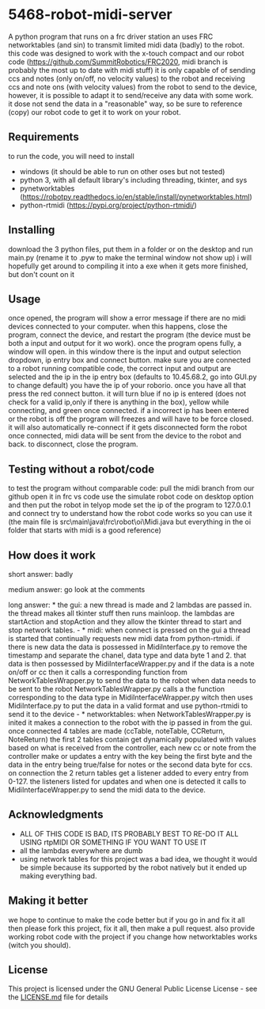 # 5468-robot-midi-server

A python program that runs on a frc driver station an uses FRC networktables (and sin) to transmit limited midi data (badly) to the robot. 
this code was designed to work with the x-touch compact and our robot code (https://github.com/SummitRobotics/FRC2020, midi branch is probably the most up to date with midi stuff)
it is only capable of of sending ccs and notes (only on/off, no velocity values) to the robot and receiving ccs and note ons (with velocity values) from the robot to send to the device, 
however, it is possible to adapt it to send/receive any data with some work. it dose not send the data in a "reasonable" way, so be sure to reference (copy) our robot code to get it to work on your robot.

## Requirements
to run the code, you will need to install
* windows (it should be able to run on other oses but not tested)
* python 3, with all default library's including threading, tkinter, and sys
* pynetworktables (https://robotpy.readthedocs.io/en/stable/install/pynetworktables.html)
* python-rtmidi (https://pypi.org/project/python-rtmidi/)

## Installing
download the 3 python files, put them in a folder or on the desktop and run main.py (rename it to .pyw to make the terminal window not show up)
i will hopefully get around to compiling it into a exe when it gets more finished, but don't count on it

## Usage
once opened, the program will show a error message if there are no midi devices connected to your computer.
when this happens, close the program, connect the device, and restart the program (the device must be both a input and output for it wo work).
once the program opens fully, a window will open. in this window there is the input and output selection dropdown, ip entry box and connect button.
make sure you are connected to a robot running compatible code, the correct input and output are selected and the ip in the ip entry box 
(defaults to 10.45.68.2, go into GUI.py to change default) you have the ip of your roborio. once you have all that press the red connect button.
it will turn blue if no ip is entered (does not check for a valid ip,only if there is anything in the box), yellow while connecting, and green once connected.
if a incorrect ip has been entered or the robot is off the program will freezes and will have to be force closed. 
it will also automatically re-connect if it gets disconnected form the robot
once connected, midi data will be sent from the device to the robot and back.
to disconnect, close the program.

## Testing without a robot/code
to test the program without comparable code:
 pull the midi branch from our github
 open it in frc vs code
 use the simulate robot code on desktop option and then put the robot in telyop mode
 set the ip of the program to 127.0.0.1 and connect
 try to understand how the robot code works so you can use it (the main file is src\main\java\frc\robot\oi\Midi.java but 
 everything in the oi folder that starts with midi is a good reference)

## How does it work
short answer: badly

medium answer: go look at the comments

long answer:
    * the gui: a new thread is made and 2 lambdas are passed in. the thread makes all tkinter stuff then runs mainloop. 
    the lambdas are startAction and stopAction and they allow the tkinter thread to start and stop network tables.
    -
    * midi: when connect is pressed on the gui a thread is started that continually requests new midi data from python-rtmidi. 
    if there is new data the data is possessed in MidiInterface.py to remove the timestamp and separate the chanel, data type and data byte 1 and 2. 
    that data is then possessed by  MidiInterfaceWrapper.py and if the data is a note on/off or cc then it calls a corresponding function from NetworkTablesWrapper.py to send the data to the robot
    when data needs to be sent to the robot NetworkTablesWrapper.py calls a the function corresponding to the data type in MidiInterfaceWrapper.py witch then uses MidiInterface.py to put the data in a valid format and use python-rtmidi to send it to the device
    -
    * networktables: when NetworkTablesWrapper.py is inited it makes a connection to the robot with the ip passed in from the gui. once connected 4 tables are made 
    (ccTable, noteTable, CCReturn, NoteReturn) the first 2 tables contain get dynamically populated with values based on what is received from the controller, 
    each new cc or note from the controller make or updates a entry with the key being the first byte and the data in the entry being true/false for notes or the second data byte for ccs.
    on connection the 2 return tables get a listener added to every entry from 0-127. the listeners listed for updates and when one is detected it calls to MidiInterfaceWrapper.py to send the midi data to the device.


## Acknowledgments

* ALL OF THIS CODE IS BAD, ITS PROBABLY BEST TO RE-DO IT ALL USING rtpMIDI OR SOMETHING IF YOU WANT TO USE IT
* all the lambdas everywhere are dumb
* using network tables for this project was a bad idea, we thought it would be simple because its supported by the robot natively but it ended up making everything bad.

## Making it better
we hope to continue to make the code better but if you go in and fix it all then please fork this project, fix it all, then make a pull request.
also provide working robot code with the project if you change how networktables works (witch you should).

## License

This project is licensed under the GNU General Public License License - see the [LICENSE.md](LICENSE.md) file for details